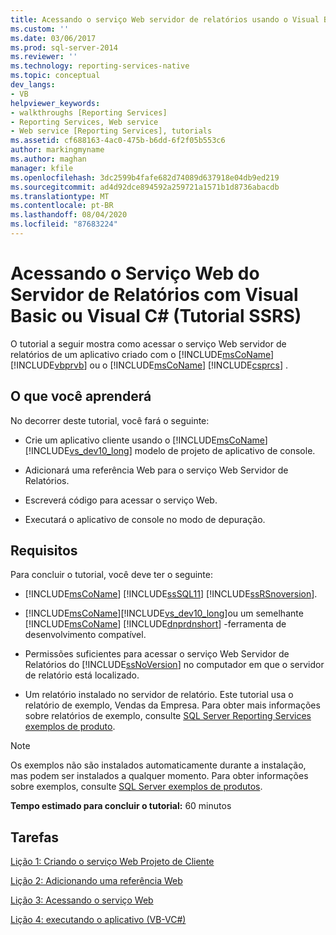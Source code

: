 ```yaml
---
title: Acessando o serviço Web servidor de relatórios usando o Visual Basic ou o Visual C# (tutorial do SSRS) | Microsoft Docs
ms.custom: ''
ms.date: 03/06/2017
ms.prod: sql-server-2014
ms.reviewer: ''
ms.technology: reporting-services-native
ms.topic: conceptual
dev_langs:
- VB
helpviewer_keywords:
- walkthroughs [Reporting Services]
- Reporting Services, Web service
- Web service [Reporting Services], tutorials
ms.assetid: cf688163-4ac0-475b-b6dd-6f2f05b553c6
author: markingmyname
ms.author: maghan
manager: kfile
ms.openlocfilehash: 3dc2599b4fafe682d74089d637918e04db9ed219
ms.sourcegitcommit: ad4d92dce894592a259721a1571b1d8736abacdb
ms.translationtype: MT
ms.contentlocale: pt-BR
ms.lasthandoff: 08/04/2020
ms.locfileid: "87683224"
---
```

# <a name="accessing-the-report-server-web-service-using-visual-basic-or-visual-c-ssrs-tutorial"></a>Acessando o Serviço Web do Servidor de Relatórios com Visual Basic ou Visual C# (Tutorial SSRS)
  O tutorial a seguir mostra como acessar o serviço Web servidor de relatórios de um aplicativo criado com o [!INCLUDE[msCoName](../includes/msconame-md.md)] [!INCLUDE[vbprvb](../includes/vbprvb-md.md)] ou o [!INCLUDE[msCoName](../includes/msconame-md.md)] [!INCLUDE[csprcs](../includes/csprcs-md.md)] .  
  
## <a name="what-you-will-learn"></a>O que você aprenderá  
 No decorrer deste tutorial, você fará o seguinte:  
  
-   Crie um aplicativo cliente usando o [!INCLUDE[msCoName](../includes/msconame-md.md)] [!INCLUDE[vs_dev10_long](../includes/vs-dev10-long-md.md)] modelo de projeto de aplicativo de console.  
  
-   Adicionará uma referência Web para o serviço Web Servidor de Relatórios.  
  
-   Escreverá código para acessar o serviço Web.  
  
-   Executará o aplicativo de console no modo de depuração.  
  
## <a name="requirements"></a>Requisitos  
 Para concluir o tutorial, você deve ter o seguinte:  
  
-   [!INCLUDE[msCoName](../includes/msconame-md.md)] [!INCLUDE[ssSQL11](../includes/sssql11-md.md)] [!INCLUDE[ssRSnoversion](../includes/ssrsnoversion-md.md)].  
  
-   [!INCLUDE[msCoName](../includes/msconame-md.md)][!INCLUDE[vs_dev10_long](../includes/vs-dev10-long-md.md)]ou um semelhante [!INCLUDE[msCoName](../includes/msconame-md.md)] [!INCLUDE[dnprdnshort](../includes/dnprdnshort-md.md)] -ferramenta de desenvolvimento compatível.  
  
-   Permissões suficientes para acessar o serviço Web Servidor de Relatórios do [!INCLUDE[ssNoVersion](../includes/ssnoversion-md.md)] no computador em que o servidor de relatório está localizado.  
  
-   Um relatório instalado no servidor de relatório. Este tutorial usa o relatório de exemplo, Vendas da Empresa. Para obter mais informações sobre relatórios de exemplo, consulte [SQL Server Reporting Services exemplos de produto](https://go.microsoft.com/fwlink/?LinkId=177889).  
  
> [!NOTE]  
>  Os exemplos não são instalados automaticamente durante a instalação, mas podem ser instalados a qualquer momento. Para obter informações sobre exemplos, consulte [SQL Server exemplos de produtos](https://go.microsoft.com/fwlink/?LinkId=182887).  
  
 **Tempo estimado para concluir o tutorial:** 60 minutos  
  
## <a name="tasks"></a>Tarefas  
 [Lição 1: Criando o serviço Web Projeto de Cliente](../../2014/tutorials/lesson-1-creating-the-web-service-client-project.md)  
  
 [Lição 2: Adicionando uma referência Web](../../2014/tutorials/lesson-2-adding-a-web-reference.md)  
  
 [Lição 3: Acessando o serviço Web](../../2014/tutorials/lesson-3-accessing-the-web-service.md)  
  
 [Lição 4: executando o aplicativo &#40;VB-VC&#35;&#41;](../../2014/tutorials/lesson-4-running-the-application-vb-vcsharp.md)  
  
  
